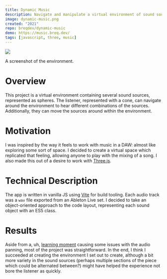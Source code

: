 ```yaml
---
title: Dynamic Music
description: Navigate and manipulate a virtual environment of sound sources.
image: dynamic-music.png
created: "2021"
repo: breqdev/dynamic-music
demo: https://music.breq.dev/
tags: [javascript, three, music]
---
```


![](dynamic-music.png)

<Caption>A screenshot of the environment.</Caption>

# Overview

This project is a virtual environment containing several sound sources, represented as spheres. The listener, represented with a cone, can navigate around the environment to hear different combinations of the sources. Additionally, they can move the sources around within the environment.

# Motivation

I was inspired by the way it feels to work with music in a DAW: almost like exploring some sort of space. I decided to create a virtual space which replicated that feeling, allowing anyone to play with the mixing of a song. I also made this out of a desire to work with [Three.js](https://threejs.org/).

# Technical Description

The app is written in vanilla JS using [Vite](https://vitejs.dev/) for build tooling. Each audio track was a `wav` file exported from an Ableton Live set. I decided to take an object-oriented approach to the code layout, representing each sound object with an ES5 class.

# Results

Aside from a, uh, [learning moment](https://twitter.com/threejs/status/1484518641098014722) causing some issues with the audio panning, most of the project was straightforward. In the end, I think I succeeded at creating the environment I set out to create, although a bit more variety in the sound sources (perhaps multiple sections of the piece which could be alternated between?) might have helped the experience not bore the listener as quickly.

